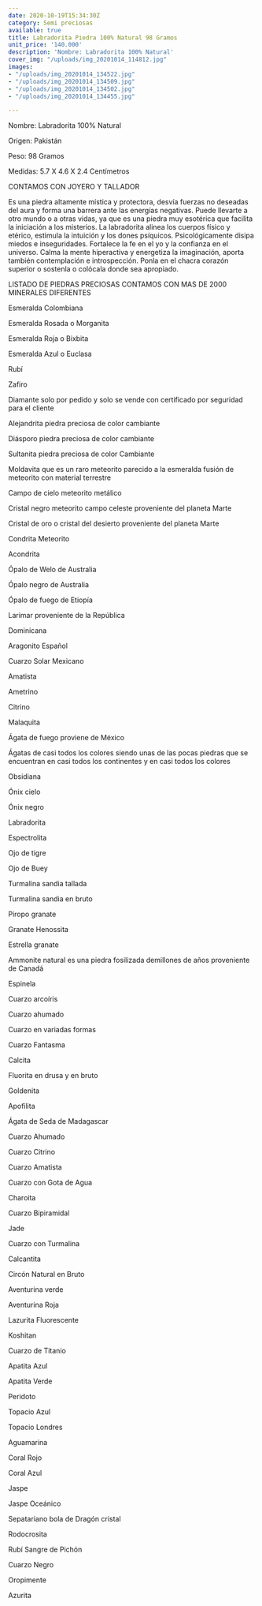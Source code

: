 ```yaml
---
date: 2020-10-19T15:34:30Z
category: Semi preciosas
available: true
title: Labradorita Piedra 100% Natural 98 Gramos
unit_price: '140.000'
description: 'Nombre: Labradorita 100% Natural'
cover_img: "/uploads/img_20201014_114812.jpg"
images:
- "/uploads/img_20201014_134522.jpg"
- "/uploads/img_20201014_134509.jpg"
- "/uploads/img_20201014_134502.jpg"
- "/uploads/img_20201014_134455.jpg"

---
```

Nombre: Labradorita 100% Natural

Origen: Pakistán 

Peso: 98 Gramos

Medidas: 5.7 X 4.6 X 2.4 Centímetros

CONTAMOS CON JOYERO Y TALLADOR 

Es una piedra altamente mística y protectora, desvía fuerzas no deseadas del aura y forma una barrera ante las energías negativas. Puede llevarte a otro mundo o a otras vidas, ya que es una piedra muy esotérica que facilita la iniciación a los misterios. La labradorita alinea los cuerpos físico y etérico, estimula la intuición y los dones psíquicos. Psicológicamente disipa miedos e inseguridades. Fortalece la fe en el yo y la confianza en el universo. Calma la mente hiperactiva y energetiza la imaginación, aporta también contemplación e introspección. Ponla en el chacra corazón superior o sostenla o colócala donde sea apropiado.

LISTADO DE PIEDRAS PRECIOSAS CONTAMOS CON MAS DE 2000 MINERALES DIFERENTES

Esmeralda Colombiana

Esmeralda Rosada o Morganita

Esmeralda Roja o Bixbita

Esmeralda Azul o Euclasa

Rubí

Zafiro

Diamante solo por pedido y solo se vende con certificado por seguridad para el cliente

Alejandrita piedra preciosa de color cambiante

Diásporo piedra preciosa de color cambiante

Sultanita piedra preciosa de color Cambiante

Moldavita que es un raro meteorito parecido a la esmeralda fusión de meteorito con material terrestre

Campo de cielo meteorito metálico

Cristal negro meteorito campo celeste proveniente del planeta Marte

Cristal de oro o cristal del desierto proveniente del planeta Marte

Condrita Meteorito

Acondrita

Ópalo de Welo de Australia

Ópalo negro de Australia

Ópalo de fuego de Etiopía

Larimar proveniente de la República

Dominicana

Aragonito Español

Cuarzo Solar Mexicano

Amatista

Ametrino

Citrino

Malaquita

Ágata de fuego proviene de México

Ágatas de casi todos los colores siendo unas de las pocas piedras que se encuentran en casi todos los continentes y en casi todos los colores

Obsidiana

Ónix cielo

Ónix negro

Labradorita

Espectrolita

Ojo de tigre

Ojo de Buey

Turmalina sandia tallada

Turmalina sandia en bruto

Piropo granate

Granate Henossita

Estrella granate

Ammonite natural es una piedra fosilizada demillones de años proveniente de Canadá

Espinela

Cuarzo arcoíris

Cuarzo ahumado

Cuarzo en variadas formas

Cuarzo Fantasma

Calcita

Fluorita en drusa y en bruto

Goldenita

Apofilita

Ágata de Seda de Madagascar

Cuarzo Ahumado

Cuarzo Citrino

Cuarzo Amatista

Cuarzo con Gota de Agua

Charoita

Cuarzo Bipiramidal

Jade

Cuarzo con Turmalina

Calcantita

Circón Natural en Bruto

Aventurina verde

Aventurina Roja

Lazurita Fluorescente

Koshitan

Cuarzo de Titanio

Apatita Azul

Apatita Verde

Peridoto

Topacio Azul

Topacio Londres

Aguamarina

Coral Rojo

Coral Azul

Jaspe

Jaspe Oceánico

Sepatariano bola de Dragón cristal

Rodocrosita

Rubí Sangre de Pichón

Cuarzo Negro

Oropimente

Azurita